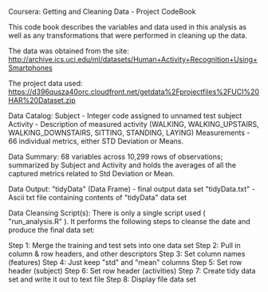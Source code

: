 Coursera: Getting and Cleaning Data - Project CodeBook

This code book describes the variables and data used in this analysis as well as any transformations that were performed in cleaning up the data.

The data was obtained from the site:
http://archive.ics.uci.edu/ml/datasets/Human+Activity+Recognition+Using+Smartphones

The project data used:
https://d396qusza40orc.cloudfront.net/getdata%2Fprojectfiles%2FUCI%20HAR%20Dataset.zip

Data Catalog:
Subject - Integer code assigned to unnamed test subject
Activity - Description of measured activity (WALKING, WALKING_UPSTAIRS, WALKING_DOWNSTAIRS, SITTING, STANDING, LAYING)
Measurements - 66 individual metrics, either STD Deviation or Means.

Data Summary:
68 variables across 10,299 rows of observations; summarized by Subject and Activity and holds
the averages of all the captured metrics related to Std Deviation or Mean.

Data Output:
"tidyData" (Data Frame) - final output data set
"tidyData.txt" - Ascii txt file containing contents of "tidyData" data set


Data Cleansing Script(s):
There is only a single script used ( "run_analysis.R" ). It performs the following steps to cleanse the date 
and produce the final data set:

Step 1: Merge the training and test sets into one data set
Step 2: Pull in column & row headers, and other descriptors
Step 3: Set column names (features)
Step 4: Just keep "std" and "mean" columns
Step 5: Set row header (subject)
Step 6: Set row header (activities)
Step 7: Create tidy data set and write it out to text file
Step 8: Display file data set


